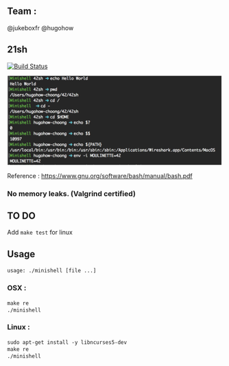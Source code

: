 ## Team :

@jukeboxfr
@hugohow

## 21sh
[![Build Status](https://travis-ci.org/hugohow/42sh.svg?branch=master)](https://travis-ci.org/hugohow/42sh)

<img src="screen.png" alt="Valid input solution" width="500" />


Reference :  https://www.gnu.org/software/bash/manual/bash.pdf

### No memory leaks. (Valgrind certified)


## TO DO

Add `make test` for linux

## Usage

```
usage: ./minishell [file ...]
```

### OSX :

```
make re
./minishell
```

### Linux :

```
sudo apt-get install -y libncurses5-dev
make re
./minishell
```
